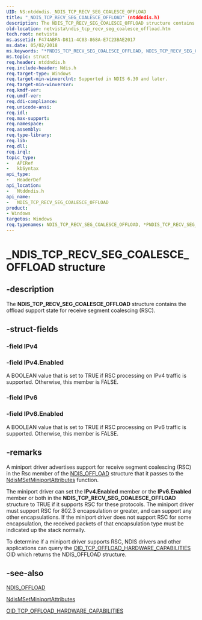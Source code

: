 ```yaml
---
UID: NS:ntddndis._NDIS_TCP_RECV_SEG_COALESCE_OFFLOAD
title: "_NDIS_TCP_RECV_SEG_COALESCE_OFFLOAD" (ntddndis.h)
description: The NDIS_TCP_RECV_SEG_COALESCE_OFFLOAD structure contains the offload support state for receive segment coalescing (RSC).
old-location: netvista\ndis_tcp_recv_seg_coalesce_offload.htm
tech.root: netvista
ms.assetid: F474ABFA-D811-4C03-868A-E7C23BAE2017
ms.date: 05/02/2018
ms.keywords: "*PNDIS_TCP_RECV_SEG_COALESCE_OFFLOAD, NDIS_TCP_RECV_SEG_COALESCE_OFFLOAD, NDIS_TCP_RECV_SEG_COALESCE_OFFLOAD structure [Network Drivers Starting with Windows Vista], PNDIS_TCP_RECV_SEG_COALESCE_OFFLOAD, PNDIS_TCP_RECV_SEG_COALESCE_OFFLOAD structure pointer [Network Drivers Starting with Windows Vista], _NDIS_TCP_RECV_SEG_COALESCE_OFFLOAD, netvista.ndis_tcp_recv_seg_coalesce_offload, ntddndis/NDIS_TCP_RECV_SEG_COALESCE_OFFLOAD, ntddndis/PNDIS_TCP_RECV_SEG_COALESCE_OFFLOAD"
ms.topic: struct
req.header: ntddndis.h
req.include-header: Ndis.h
req.target-type: Windows
req.target-min-winverclnt: Supported in NDIS 6.30 and later.
req.target-min-winversvr: 
req.kmdf-ver: 
req.umdf-ver: 
req.ddi-compliance: 
req.unicode-ansi: 
req.idl: 
req.max-support: 
req.namespace: 
req.assembly: 
req.type-library: 
req.lib: 
req.dll: 
req.irql: 
topic_type:
-	APIRef
-	kbSyntax
api_type:
-	HeaderDef
api_location:
-	Ntddndis.h
api_name:
-	NDIS_TCP_RECV_SEG_COALESCE_OFFLOAD
product:
- Windows
targetos: Windows
req.typenames: NDIS_TCP_RECV_SEG_COALESCE_OFFLOAD, *PNDIS_TCP_RECV_SEG_COALESCE_OFFLOAD
---
```


# _NDIS_TCP_RECV_SEG_COALESCE_OFFLOAD structure


## -description


The <b>NDIS_TCP_RECV_SEG_COALESCE_OFFLOAD</b>  structure contains the offload support state for receive segment coalescing (RSC).


## -struct-fields




### -field IPv4


### -field IPv4.Enabled

A BOOLEAN value that is set to TRUE if RSC processing on IPv4 traffic is supported. Otherwise, this member is FALSE.


### -field IPv6


### -field IPv6.Enabled

A BOOLEAN value that is set to TRUE if RSC processing on IPv6 traffic is supported. Otherwise, this member is FALSE.


## -remarks



A miniport driver advertises support for receive segment coalescing (RSC) in the Rsc member of the <a href="https://msdn.microsoft.com/library/windows/hardware/ff566599">NDIS_OFFLOAD</a> structure that it passes to the <a href="https://msdn.microsoft.com/library/windows/hardware/ff563672">NdisMSetMiniportAttributes</a> function. 

The miniport driver can set the <b>IPv4.Enabled</b> member or the <b>IPv6.Enabled</b> member or both in the <b>NDIS_TCP_RECV_SEG_COALESCE_OFFLOAD</b> structure to TRUE if it supports RSC for these protocols. The miniport driver must support RSC for 802.3 encapsulation or greater, and can support any other encapsulations. If the miniport driver does not support RSC for some encapsulation, the received packets of that encapsulation type must be indicated up the stack normally. 

To determine if a miniport driver supports RSC, NDIS drivers and other applications can query the  <a href="https://docs.microsoft.com/windows-hardware/drivers/network/oid-tcp-connection-offload-hardware-capabilities">OID_TCP_OFFLOAD_HARDWARE_CAPABILITIES</a> OID which returns the NDIS_OFFLOAD structure.




## -see-also




<a href="https://msdn.microsoft.com/library/windows/hardware/ff566599">NDIS_OFFLOAD</a>



<a href="https://msdn.microsoft.com/library/windows/hardware/ff563672">NdisMSetMiniportAttributes</a>



<a href="https://docs.microsoft.com/windows-hardware/drivers/network/oid-tcp-connection-offload-hardware-capabilities">OID_TCP_OFFLOAD_HARDWARE_CAPABILITIES</a>
 

 

